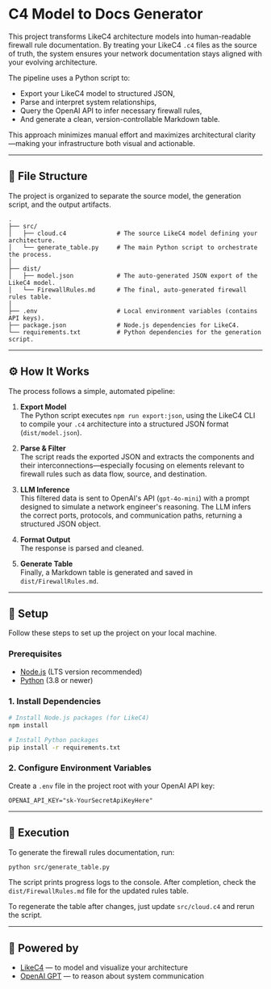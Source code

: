 # C4 Model to Docs Generator

This project transforms LikeC4 architecture models into human-readable firewall rule documentation. By treating your LikeC4 `.c4` files as the source of truth, the system ensures your network documentation stays aligned with your evolving architecture.

The pipeline uses a Python script to:
- Export your LikeC4 model to structured JSON,
- Parse and interpret system relationships,
- Query the OpenAI API to infer necessary firewall rules,
- And generate a clean, version-controllable Markdown table.

This approach minimizes manual effort and maximizes architectural clarity—making your infrastructure both visual and actionable.

---

## 📁 File Structure

The project is organized to separate the source model, the generation script, and the output artifacts.

```
.
├── src/
│   ├── cloud.c4              # The source LikeC4 model defining your architecture.
│   └── generate_table.py     # The main Python script to orchestrate the process.
│
├── dist/
│   ├── model.json            # The auto-generated JSON export of the LikeC4 model.
│   └── FirewallRules.md      # The final, auto-generated firewall rules table.
│
├── .env                      # Local environment variables (contains API keys).
├── package.json              # Node.js dependencies for LikeC4.
└── requirements.txt          # Python dependencies for the generation script.
```

---

## ⚙️ How It Works

The process follows a simple, automated pipeline:

1. **Export Model**  
   The Python script executes `npm run export:json`, using the LikeC4 CLI to compile your `.c4` architecture into a structured JSON format (`dist/model.json`).

2. **Parse & Filter**  
   The script reads the exported JSON and extracts the components and their interconnections—especially focusing on elements relevant to firewall rules such as data flow, source, and destination.

3. **LLM Inference**  
   This filtered data is sent to OpenAI's API (`gpt-4o-mini`) with a prompt designed to simulate a network engineer's reasoning. The LLM infers the correct ports, protocols, and communication paths, returning a structured JSON object.

4. **Format Output**  
   The response is parsed and cleaned.

5. **Generate Table**  
   Finally, a Markdown table is generated and saved in `dist/FirewallRules.md`.

---

## 🧰 Setup

Follow these steps to set up the project on your local machine.

### Prerequisites

- [Node.js](https://nodejs.org/) (LTS version recommended)  
- [Python](https://www.python.org/) (3.8 or newer)

### 1. Install Dependencies

```bash
# Install Node.js packages (for LikeC4)
npm install

# Install Python packages
pip install -r requirements.txt
```

### 2. Configure Environment Variables

Create a `.env` file in the project root with your OpenAI API key:

```
OPENAI_API_KEY="sk-YourSecretApiKeyHere"
```

---

## 🚀 Execution

To generate the firewall rules documentation, run:

```bash
python src/generate_table.py
```

The script prints progress logs to the console. After completion, check the `dist/FirewallRules.md` file for the updated rules table.

To regenerate the table after changes, just update `src/cloud.c4` and rerun the script.

---

## 🧠 Powered by

- [LikeC4](https://likec4.dev) — to model and visualize your architecture
- [OpenAI GPT](https://platform.openai.com) — to reason about system communication
